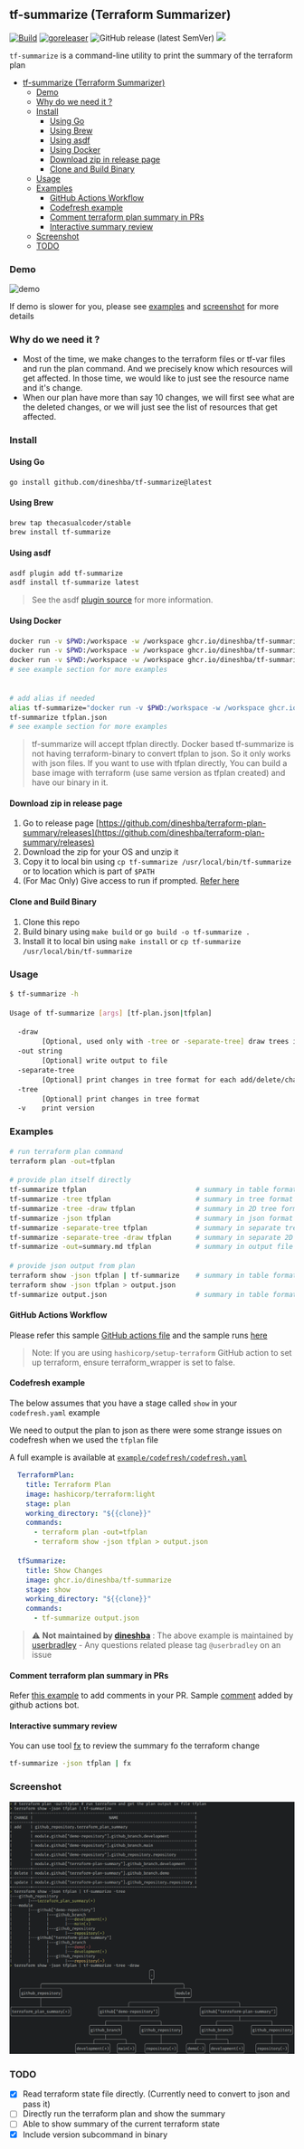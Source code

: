 ## tf-summarize (Terraform Summarizer)

[![Build](https://github.com/dineshba/terraform-plan-summary/actions/workflows/build.yml/badge.svg?branch=main)](https://github.com/dineshba/terraform-plan-summary/actions/workflows/build.yml)
[![goreleaser](https://github.com/dineshba/terraform-plan-summary/actions/workflows/release.yml/badge.svg)](https://github.com/dineshba/terraform-plan-summary/actions/workflows/release.yml)
![GitHub release (latest SemVer)](https://img.shields.io/github/v/release/dineshba/terraform-plan-summary)
[![](https://img.shields.io/badge/License-MIT%202.0-blue.svg)](https://github.com/dineshba/tf-summarize/blob/main/LICENSE)

`tf-summarize` is a command-line utility to print the summary of the terraform plan

<!-- TOC -->
  * [tf-summarize (Terraform Summarizer)](#tf-summarize--terraform-summarizer-)
    * [Demo](#demo)
    * [Why do we need it ?](#why-do-we-need-it-)
    * [Install](#install)
      * [Using Go](#using-go)
      * [Using Brew](#using-brew)
      * [Using asdf](#using-asdf)
      * [Using Docker](#using-docker)
      * [Download zip in release page](#download-zip-in-release-page)
      * [Clone and Build Binary](#clone-and-build-binary)
    * [Usage](#usage)
    * [Examples](#examples)
      * [GitHub Actions Workflow](#github-actions-workflow)
      * [Codefresh example](#codefresh-example)
      * [Comment terraform plan summary in PRs](#comment-terraform-plan-summary-in-prs)
      * [Interactive summary review](#interactive-summary-review)
    * [Screenshot](#screenshot)
    * [TODO](#todo)
<!-- TOC -->
### Demo

![demo](example/demo.gif)

If demo is slower for you, please see [examples](#examples) and [screenshot](#screenshot) for more details

### Why do we need it ?

- Most of the time, we make changes to the terraform files or tf-var files and run the plan command. And we precisely know which resources will get affected. In those time, we would like to just see the resource name and it's change.
- When our plan have more than say 10 changes, we will first see what are the deleted changes, or we will just see the list of resources that get affected.

### Install

#### Using Go
```sh
go install github.com/dineshba/tf-summarize@latest
```

#### Using Brew
```sh
brew tap thecasualcoder/stable
brew install tf-summarize
```

#### Using asdf
```sh
asdf plugin add tf-summarize
asdf install tf-summarize latest
```

> See the asdf [plugin source](https://github.com/adamcrews/asdf-tf-summarize#install) for more information.

#### Using Docker
```sh
docker run -v $PWD:/workspace -w /workspace ghcr.io/dineshba/tf-summarize -v # prints version
docker run -v $PWD:/workspace -w /workspace ghcr.io/dineshba/tf-summarize tfplan.json
docker run -v $PWD:/workspace -w /workspace ghcr.io/dineshba/tf-summarize -tree tfplan.json
# see example section for more examples


# add alias if needed
alias tf-summarize="docker run -v $PWD:/workspace -w /workspace ghcr.io/dineshba/tf-summarize"
tf-summarize tfplan.json
# see example section for more examples
```

> tf-summarize will accept tfplan directly. Docker based tf-summarize is not having terraform-binary to convert tfplan to json. So it only works with json files.
> If you want to use with tfplan directly, You can build a base image with terraform (use same version as tfplan created) and have our binary in it.

#### Download zip in release page
1. Go to release page [https://github.com/dineshba/terraform-plan-summary/releases](https://github.com/dineshba/terraform-plan-summary/releases)
2. Download the zip for your OS and unzip it
3. Copy it to local bin using `cp tf-summarize /usr/local/bin/tf-summarize` or to location which is part of `$PATH`
4. (For Mac Only) Give access to run if prompted. [Refer here](https://stackoverflow.com/a/19551359/5305962)

#### Clone and Build Binary
1. Clone this repo
2. Build binary using `make build` or `go build -o tf-summarize .`
3. Install it to local bin using `make install` or `cp tf-summarize /usr/local/bin/tf-summarize`

### Usage

```sh
$ tf-summarize -h

Usage of tf-summarize [args] [tf-plan.json|tfplan]

  -draw
        [Optional, used only with -tree or -separate-tree] draw trees instead of plain tree
  -out string
        [Optional] write output to file
  -separate-tree
        [Optional] print changes in tree format for each add/delete/change/recreate changes
  -tree
        [Optional] print changes in tree format
  -v    print version
```

### Examples

```sh
# run terraform plan command
terraform plan -out=tfplan

# provide plan itself directly
tf-summarize tfplan                           # summary in table format
tf-summarize -tree tfplan                     # summary in tree format
tf-summarize -tree -draw tfplan               # summary in 2D tree format
tf-summarize -json tfplan                     # summary in json format
tf-summarize -separate-tree tfplan            # summary in separate tree format
tf-summarize -separate-tree -draw tfplan      # summary in separate 2D tree format
tf-summarize -out=summary.md tfplan           # summary in output file instead of stdout

# provide json output from plan
terraform show -json tfplan | tf-summarize    # summary in table format
terraform show -json tfplan > output.json
tf-summarize output.json                      # summary in table format
```

#### GitHub Actions Workflow

Please refer this sample [GitHub actions file](.github/workflows/demo.yml) and the sample runs [here](https://github.com/dineshba/tf-summarize/actions/workflows/demo.yml)

> Note: If you are using `hashicorp/setup-terraform` GitHub action to set up terraform, ensure terraform_wrapper is set to false.

#### Codefresh example

The below assumes that you have a stage called `show` in your `codefresh.yaml` example

We need to output the plan to json as there were some strange issues on codefresh when we used the `tfplan` file

A full example is available at [`example/codefresh/codefresh.yaml`](/example/codefresh/codefresh.yaml)

```yaml
  TerraformPlan:
    title: Terraform Plan
    image: hashicorp/terraform:light
    stage: plan
    working_directory: "${{clone}}"
    commands:
      - terraform plan -out=tfplan
      - terraform show -json tfplan > output.json
  
  tfSummarize:
    title: Show Changes
    image: ghcr.io/dineshba/tf-summarize
    stage: show
    working_directory: "${{clone}}"
    commands:
      - tf-summarize output.json
```

> :warning: **Not maintained by [dineshba](https://github.com/dineshba)** : The above example is maintained by [userbradley](https://github.com/userbradley) - Any questions related please tag `@userbradley` on an issue 

#### Comment terraform plan summary in PRs

Refer [this example](https://github.com/dineshba/tf-summarize/blob/demo-pr/.github/workflows/demo.yml#L61-L73) to add comments in your PR. Sample [comment](https://github.com/dineshba/tf-summarize/pull/19#issuecomment-1295882938) added by github actions bot.

#### Interactive summary review

You can use tool [fx](https://github.com/antonmedv/fx) to review the summary fo the terraform change
```sh
tf-summarize -json tfplan | fx
```

### Screenshot
![screenshot](example/tf-summarize-screenshot.png)

### TODO

- [x] Read terraform state file directly. (Currently need to convert to json and pass it)
- [ ] Directly run the terraform plan and show the summary
- [ ] Able to show summary of the current terraform state
- [x] Include version subcommand in binary
